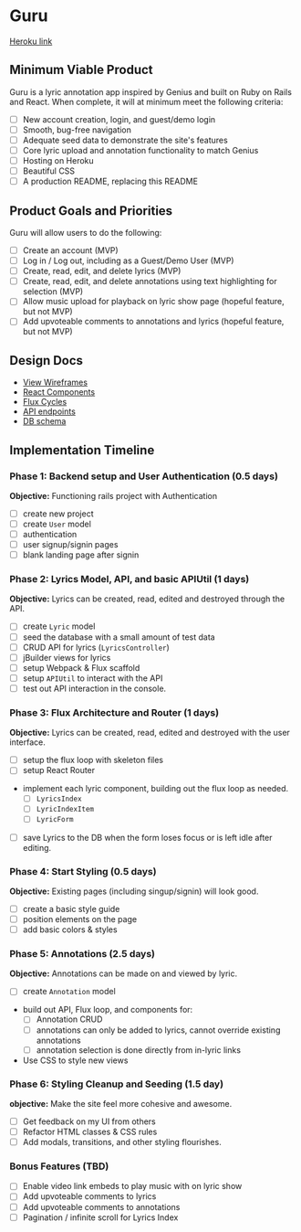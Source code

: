 # Guru

[Heroku link][heroku]

[heroku]: http://www.herokuapp.com

## Minimum Viable Product



Guru is a lyric annotation app inspired by Genius and built on Ruby on Rails and React. When complete, it will at minimum meet the following criteria:

- [ ] New account creation, login, and guest/demo login
- [ ] Smooth, bug-free navigation
- [ ] Adequate seed data to demonstrate the site's features
- [ ] Core lyric upload and annotation functionality to match Genius
- [ ] Hosting on Heroku
- [ ] Beautiful CSS
- [ ] A production README, replacing this README

## Product Goals and Priorities

Guru will allow users to do the following:

<!-- This is a Markdown checklist. Use it to keep track of your
progress. Put an x between the brackets for a checkmark: [x] -->

- [ ] Create an account (MVP)
- [ ] Log in / Log out, including as a Guest/Demo User (MVP)
- [ ] Create, read, edit, and delete lyrics (MVP)
- [ ] Create, read, edit, and delete annotations using text highlighting for selection (MVP)
- [ ] Allow music upload for playback on lyric show page (hopeful feature, but not MVP)
- [ ] Add upvoteable comments to annotations and lyrics (hopeful feature, but not MVP)

## Design Docs
* [View Wireframes][views]
* [React Components][components]
* [Flux Cycles][flux-cycles]
* [API endpoints][api-endpoints]
* [DB schema][schema]

[views]: ./docs/views.md
[components]: ./docs/components.md
[flux-cycles]: ./docs/flux-cycles.md
[api-endpoints]: ./docs/api-endpoints.md
[schema]: ./docs/schema.md

## Implementation Timeline

### Phase 1: Backend setup and User Authentication (0.5 days)

**Objective:** Functioning rails project with Authentication

- [ ] create new project
- [ ] create `User` model
- [ ] authentication
- [ ] user signup/signin pages
- [ ] blank landing page after signin

### Phase 2: Lyrics Model, API, and basic APIUtil (1 days)

**Objective:** Lyrics can be created, read, edited and destroyed through
the API.

- [ ] create `Lyric` model
- [ ] seed the database with a small amount of test data
- [ ] CRUD API for lyrics (`LyricsController`)
- [ ] jBuilder views for lyrics
- [ ] setup Webpack & Flux scaffold
- [ ] setup `APIUtil` to interact with the API
- [ ] test out API interaction in the console.

### Phase 3: Flux Architecture and Router (1 days)

**Objective:** Lyrics can be created, read, edited and destroyed with the
user interface.

- [ ] setup the flux loop with skeleton files
- [ ] setup React Router
- implement each lyric component, building out the flux loop as needed.
  - [ ] `LyricsIndex`
  - [ ] `LyricIndexItem`
  - [ ] `LyricForm`
- [ ] save Lyrics to the DB when the form loses focus or is left idle
  after editing.

### Phase 4: Start Styling (0.5 days)

**Objective:** Existing pages (including singup/signin) will look good.

- [ ] create a basic style guide
- [ ] position elements on the page
- [ ] add basic colors & styles

### Phase 5: Annotations (2.5 days)

**Objective:** Annotations can be made on and viewed by lyric.

- [ ] create `Annotation` model
- build out API, Flux loop, and components for:
  - [ ] Annotation CRUD
  - [ ] annotations can only be added to lyrics, cannot override existing annotations
  - [ ] annotation selection is done directly from in-lyric links
- Use CSS to style new views


### Phase 6: Styling Cleanup and Seeding (1.5 day)

**objective:** Make the site feel more cohesive and awesome.

- [ ] Get feedback on my UI from others
- [ ] Refactor HTML classes & CSS rules
- [ ] Add modals, transitions, and other styling flourishes.

### Bonus Features (TBD)
- [ ] Enable video link embeds to play music with on lyric show
- [ ] Add upvoteable comments to lyrics
- [ ] Add upvoteable comments to annotations
- [ ] Pagination / infinite scroll for Lyrics Index

[phase-one]: ./docs/phases/phase1.md
[phase-two]: ./docs/phases/phase2.md
[phase-three]: ./docs/phases/phase3.md
[phase-four]: ./docs/phases/phase4.md
[phase-five]: ./docs/phases/phase5.md
